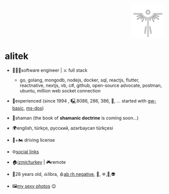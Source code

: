 <p align="right"><img src="./img/faalitek/faalitek-white-with-shadow.png" height="106" alt="alitek" /></p>

# alitek
- 🧑🏻‍💻software engineer |  ⚔️ full stack
	- go, golang, mongodb, nodejs, docker, sql, reactjs, flutter, reactnative, nextjs, vb, c#, github, open-source advocate, postman, ubuntu, million web socket connection

- 🥇experienced (since 1994 , 🖳8086, 286, 386, 💾, ... started with [gw-basic](https://en.wikipedia.org/wiki/GW-BASIC), [ms-dos](https://en.wikipedia.org/wiki/MS-DOS))
- 🪬shaman (the book of **shamanic doctrine** is coming soon...)
- 🌍english, türkçe, русский, azərbaycan türkçesi
- 🚗+🏍️ driving license
- 🌐[social links](https://linktr.ee/alitek) 
- 🏠[izmir/turkey](https://www.google.com/maps/place/MIA+KORU+TORBALI/@38.1684487,27.3445112,19z/data=!4m6!3m5!1s0x14bbd9c1b27b652b:0xbc506f2cf4e5f6a6!8m2!3d38.168473!4d27.3452743!16s%2Fg%2F11hd6m_kp4?entry=ttu)  | 🎮remote

- 🎂28 years old, ♎libra, 🩸[ab rh negative](https://www.vitalant.org/learn/blood-types/type-ab-blood), 🌈, 𖤐,🗿,👽
- 🖼️[my sexy photos](./img/2030/README.md) 😉

